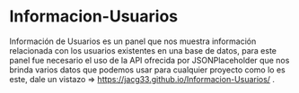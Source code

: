 # Informacion-Usuarios

Información de Usuarios es un panel que nos muestra información relacionada con los usuarios existentes en una base de datos, para este panel fue necesario el uso de la API ofrecida por JSONPlaceholder que nos brinda varios datos que podemos usar para cualquier proyecto como lo  es este, dale un vistazo => https://jacg33.github.io/Informacion-Usuarios/ .
